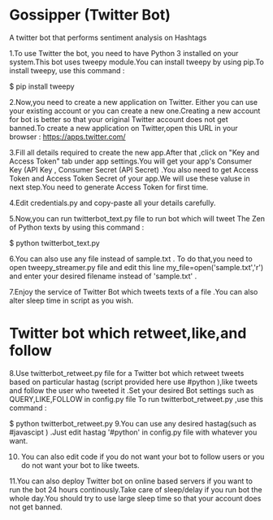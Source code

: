 # Gossipper (Twitter Bot)
A twitter bot that performs sentiment analysis on Hashtags

1.To use Twitter the bot, you need to have Python 3 installed on your system.This bot uses tweepy module.You can install tweepy by using pip.To install tweepy, use this command :

 $ pip install tweepy

2.Now,you need to create a new application on Twitter. Either you can use your existing account or you can create a new one.Creating a new account for bot  is better so that your original Twitter account does not get banned.To create a new application on Twitter,open this URL in your browser :
 https://apps.twitter.com/

3.Fill all details required to create the new app.After that ,click on "Key and Access Token" tab under app settings.You will get your app's Consumer Key (API Key , Consumer Secret (API Secret) .You also need to get Access Token and Access Token Secret of your app.We will use these valuse in next step.You need to generate Access Token for first time.

4.Edit credentials.py and copy-paste  all your details carefully.

5.Now,you can run  twitterbot_text.py file to run bot which will tweet The Zen of Python texts by using this command :

 $ python twitterbot_text.py 
 

6.You can also use any file instead of sample.txt . To do that,you need to open tweepy_streamer.py file and edit this line my_file=open('sample.txt','r') and enter your desired filename instead of 'sample.txt' .

7.Enjoy the service of Twitter Bot which tweets texts of a file .You can also alter sleep time in script as you wish.

# Twitter bot which retweet,like,and follow

8.Use twitterbot_retweet.py file for a Twitter bot which retweet tweets based on particular hastag (script provided here use #python ),like tweets and follow the user who tweeted it .Set your desired Bot settings such as QUERY,LIKE,FOLLOW in config.py file  To run twitterbot_retweet.py ,use this command :

$ python twitterbot_retweet.py
9.You can use any desired hastag(such as #javascipt ) .Just edit hastag '#python' in config.py file with whatever you want.

10. You can also edit code if you do not want your bot to follow  users or you do not want your bot  to like tweets.

11.You can also deploy Twitter bot on online based servers if you want to run the bot 24 hours continously.Take care of sleep/delay if you run bot the whole day.You should try to use large sleep time so that your account does not get banned.

